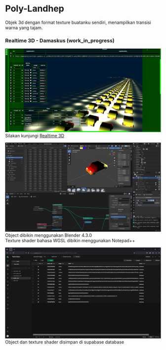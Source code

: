 # Poly-Landhep  
  
Objek 3d dengan format texture buatanku sendiri, menampilkan transisi warna yang tajam.
  
### Realtime 3D - Damaskus (work_in_progress)
  
![tampilan gambar](image/utama.png)  
Silakan kunjungi [Realtime 3D](https://angkasamuhammad.github.io/Poly-Landhep/Poly%20Landhep/v3/projects/realtime3d/realtime3d.html)  
  
![tampilan gambar](image/blender.png)  
Object dibikin menggunakan Blender 4.3.0  
Texture shader bahasa WGSL dibikin menggunakan Notepad++  
  
![tampilan gambar](image/supabase.png)  
Object dan texture shader disimpan di supabase database  
